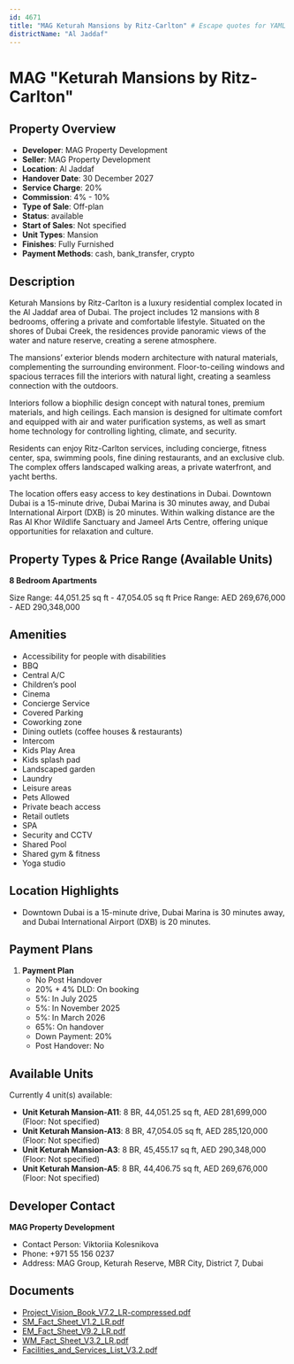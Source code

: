 ```yaml
---
id: 4671
title: "MAG Keturah Mansions by Ritz-Carlton" # Escape quotes for YAML string
districtName: "Al Jaddaf"
---
```


# MAG "Keturah Mansions by Ritz-Carlton"

## Property Overview
- **Developer**: MAG Property Development
- **Seller**: MAG Property Development
- **Location**: Al Jaddaf
- **Handover Date**: 30 December 2027
- **Service Charge**: 20%
- **Commission**: 4% - 10%
- **Type of Sale**: Off-plan
- **Status**: available
- **Start of Sales**: Not specified
- **Unit Types**: Mansion
- **Finishes**: Fully Furnished
- **Payment Methods**: cash, bank_transfer, crypto

## Description
Keturah Mansions by Ritz-Carlton is a luxury residential complex located in the Al Jaddaf area of Dubai. The project includes 12 mansions with 8 bedrooms, offering a private and comfortable lifestyle. Situated on the shores of Dubai Creek, the residences provide panoramic views of the water and nature reserve, creating a serene atmosphere.

The mansions’ exterior blends modern architecture with natural materials, complementing the surrounding environment. Floor-to-ceiling windows and spacious terraces fill the interiors with natural light, creating a seamless connection with the outdoors.

Interiors follow a biophilic design concept with natural tones, premium materials, and high ceilings. Each mansion is designed for ultimate comfort and equipped with air and water purification systems, as well as smart home technology for controlling lighting, climate, and security.

Residents can enjoy Ritz-Carlton services, including concierge, fitness center, spa, swimming pools, fine dining restaurants, and an exclusive club. The complex offers landscaped walking areas, a private waterfront, and yacht berths.

The location offers easy access to key destinations in Dubai. Downtown Dubai is a 15-minute drive, Dubai Marina is 30 minutes away, and Dubai International Airport (DXB) is 20 minutes. Within walking distance are the Ras Al Khor Wildlife Sanctuary and Jameel Arts Centre, offering unique opportunities for relaxation and culture.

## Property Types & Price Range (Available Units)
**8 Bedroom Apartments**

Size Range: 44,051.25 sq ft - 47,054.05 sq ft
Price Range: AED 269,676,000 - AED 290,348,000

## Amenities
- Accessibility for people with disabilities
- BBQ
- Central A/C
- Children’s pool
- Cinema
- Concierge Service
- Covered Parking
- Coworking zone
- Dining outlets  (coffee houses & restaurants)
- Intercom
- Kids Play Area
- Kids splash pad
- Landscaped garden
- Laundry
- Leisure areas
- Pets Allowed
- Private beach access
- Retail outlets
- SPA
- Security and CCTV
- Shared Pool
- Shared gym & fitness
- Yoga studio

## Location Highlights
- Downtown Dubai is a 15-minute drive, Dubai Marina is 30 minutes away, and Dubai International Airport (DXB) is 20 minutes.

## Payment Plans
1. **Payment Plan**
   - No Post Handover
   - 20% + 4% DLD: On booking
   - 5%: In July 2025
   - 5%: In November 2025
   - 5%: In March 2026
   - 65%: On handover
   - Down Payment: 20%
   - Post Handover: No

## Available Units
Currently 4 unit(s) available:
- **Unit Keturah Mansion-A11**: 8 BR, 44,051.25 sq ft, AED 281,699,000 (Floor: Not specified)
- **Unit Keturah Mansion-A13**: 8 BR, 47,054.05 sq ft, AED 285,120,000 (Floor: Not specified)
- **Unit Keturah Mansion-A3**: 8 BR, 45,455.17 sq ft, AED 290,348,000 (Floor: Not specified)
- **Unit Keturah Mansion-A5**: 8 BR, 44,406.75 sq ft, AED 269,676,000 (Floor: Not specified)

## Developer Contact
**MAG Property Development**
- Contact Person: Viktoriia Kolesnikova
- Phone: +971 55 156 0237
- Address: MAG Group, Keturah Reserve, MBR City, District 7, Dubai

## Documents
- [Project_Vision_Book_V7.2_LR-compressed.pdf](https://cdn.geniemap.net/2025/03/12/5f0zeXmFTfj5qOBziREvYuicX8g81Er0yonpg58d.pdf)
- [SM_Fact_Sheet_V1.2_LR.pdf](https://cdn.geniemap.net/2025/03/12/CRIMaILgyHD8V7P5xODMgZ7BuhpDLKHg8TtUdnv1.pdf)
- [EM_Fact_Sheet_V9.2_LR.pdf](https://cdn.geniemap.net/2025/03/12/NqTb5HRTqRvga3awMJF62nbLWhuLLXI1f43GVjnU.pdf)
- [WM_Fact_Sheet_V3.2_LR.pdf](https://cdn.geniemap.net/2025/03/12/yAYsOtlY3LfkpQTZGKv1yXb2E3aqZzDo54t6TbDK.pdf)
- [Facilities_and_Services_List_V3.2.pdf](https://cdn.geniemap.net/2025/03/12/N8zj7AMaDytW4jBlKmGcGQE8EHdOLveeeFwSNKIP.pdf)
